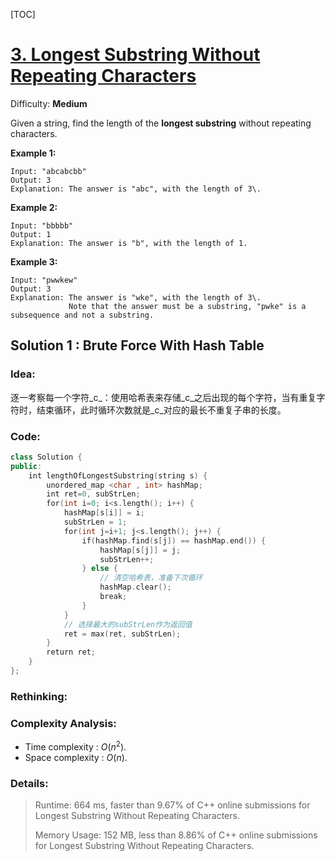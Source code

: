 [TOC]

# [3\. Longest Substring Without Repeating Characters](https://leetcode.com/problems/longest-substring-without-repeating-characters/)

Difficulty: **Medium**


Given a string, find the length of the **longest substring** without repeating characters.


**Example 1:**

```
Input: "abcabcbb"
Output: 3 
Explanation: The answer is "abc", with the length of 3\. 
```


**Example 2:**

```
Input: "bbbbb"
Output: 1
Explanation: The answer is "b", with the length of 1.
```


**Example 3:**

```
Input: "pwwkew"
Output: 3
Explanation: The answer is "wke", with the length of 3\. 
             Note that the answer must be a substring, "pwke" is a subsequence and not a substring.
```



## Solution 1 : Brute Force With Hash Table

### Idea: 

逐一考察每一个字符_c_：使用哈希表来存储_c_之后出现的每个字符，当有重复字符时，结束循环，此时循环次数就是_c_对应的最长不重复子串的长度。

### Code: 

```c++
class Solution {
public:
    int lengthOfLongestSubstring(string s) {
        unordered_map <char , int> hashMap;
        int ret=0, subStrLen;
        for(int i=0; i<s.length(); i++) {
            hashMap[s[i]] = i;
            subStrLen = 1;
            for(int j=i+1; j<s.length(); j++) {
                if(hashMap.find(s[j]) == hashMap.end()) {
                    hashMap[s[j]] = j;
                    subStrLen++;
                } else {
                    // 清空哈希表，准备下次循环
                    hashMap.clear();
                    break;
                }
            }
            // 选择最大的subStrLen作为返回值
            ret = max(ret, subStrLen);
        }
        return ret;
    }
};
```

### Rethinking:



### Complexity Analysis: 

- Time complexity : $O(n^2)$. 
- Space complexity : $O(n)$. 

### Details:

> Runtime: 664 ms, faster than 9.67% of C++ online submissions for Longest Substring Without Repeating Characters.
>
> Memory Usage: 152 MB, less than 8.86% of C++ online submissions for Longest Substring Without Repeating Characters.